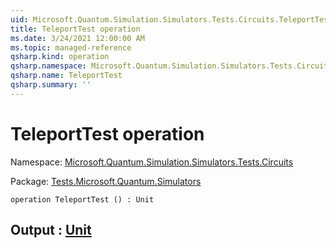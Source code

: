 ```yaml
---
uid: Microsoft.Quantum.Simulation.Simulators.Tests.Circuits.TeleportTest
title: TeleportTest operation
ms.date: 3/24/2021 12:00:00 AM
ms.topic: managed-reference
qsharp.kind: operation
qsharp.namespace: Microsoft.Quantum.Simulation.Simulators.Tests.Circuits
qsharp.name: TeleportTest
qsharp.summary: ''
---
```


# TeleportTest operation

Namespace: [Microsoft.Quantum.Simulation.Simulators.Tests.Circuits](xref:Microsoft.Quantum.Simulation.Simulators.Tests.Circuits)

Package: [Tests.Microsoft.Quantum.Simulators](https://nuget.org/packages/Tests.Microsoft.Quantum.Simulators)




```qsharp
operation TeleportTest () : Unit
```


## Output : [Unit](xref:microsoft.quantum.lang-ref.unit)

